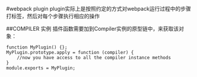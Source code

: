 #webpack plugin
plugin实际上是按照约定的方式对webpack运行过程中的步骤打标签，然后对每个步骤执行相应的操作

##COMPILER 实例
插件函数需要加到Compiler实例的原型链中，来获取该对象：
```
function MyPlugin() {};
MyPlugin.prototype.apply = function (compiler) {
    //now you have access to all the compiler instance methods
}
module.exports = MyPlugin;
```
